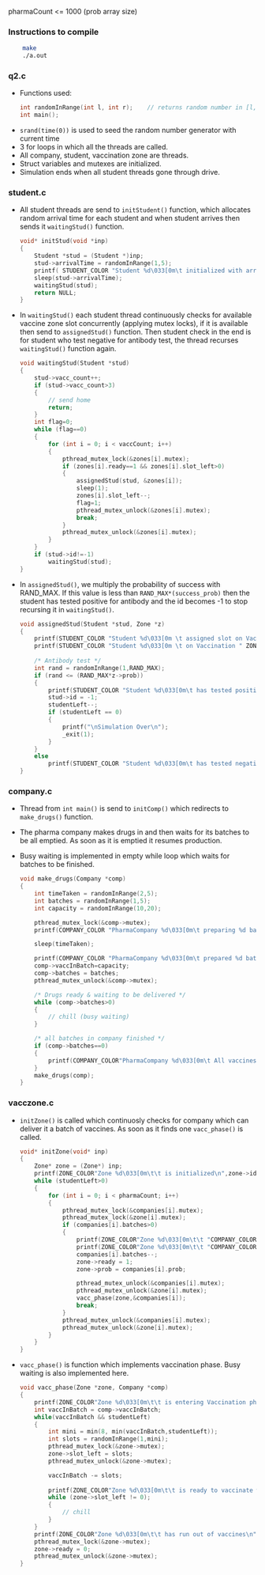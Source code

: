 pharmaCount <= 1000 (prob array size)

### Instructions to compile
```bash
    make
    ./a.out
```

### q2.c
- Functions used:
    ```cpp
    int randomInRange(int l, int r);    // returns random number in [l,r]
    int main();                         
    ```
- `srand(time(0))` is used to seed the random number generator with current time
- 3 for loops in which all the threads are called.
- All company, student, vaccination zone are threads.
- Struct variables and mutexes are initialized.
- Simulation ends when all student threads gone through drive.

### student.c
- All student threads are send to `initStudent()` function, which allocates     random arrival time for each student and when student arrives then sends it `waitingStud()` function.
    ```cpp
    void* initStud(void *inp)
    {
        Student *stud = (Student *)inp;
        stud->arrivalTime = randomInRange(1,5);
        printf( STUDENT_COLOR "Student %d\033[0m\t initialized with arrivalTime %d\n",stud->id,stud->arrivalTime);
        sleep(stud->arrivalTime);
        waitingStud(stud);
        return NULL;
    }
    ```
- In `waitingStud()` each student thread continuously checks for available vaccine zone slot concurrently (applying mutex locks), if it is available then send to `assignedStud()` function. Then student check in the end is for student who test negative for antibody test, the thread recurses `waitingStud()` function again.

    ```cpp
    void waitingStud(Student *stud)
    {
        stud->vacc_count++;
        if (stud->vacc_count>3)
        {
            // send home 
            return;
        } 
        int flag=0;
        while (flag==0)
        {
            for (int i = 0; i < vaccCount; i++)
            {
                pthread_mutex_lock(&zones[i].mutex);
                if (zones[i].ready==1 && zones[i].slot_left>0)
                {
                    assignedStud(stud, &zones[i]);
                    sleep(1);
                    zones[i].slot_left--;
                    flag=1;
                    pthread_mutex_unlock(&zones[i].mutex);
                    break;
                }
                pthread_mutex_unlock(&zones[i].mutex);
            }
        }
        if (stud->id!=-1)
            waitingStud(stud);
    }
    ```

- In `assignedStud()`, we multiply the probability of success with RAND_MAX. If this value is less than `RAND_MAX*(success_prob)` then the student has tested positive for antibody and the id becomes -1 to stop recursing it in `waitingStud()`.
    ```cpp
    void assignedStud(Student *stud, Zone *z)
    {
        printf(STUDENT_COLOR "Student %d\033[0m \t assigned slot on Vaccination " ZONE_COLOR "Zone %d\033[0m and waiting to be vaccinated\n",stud->id,z->id);
        printf(STUDENT_COLOR "Student %d\033[0m \t on Vaccination " ZONE_COLOR "Zone %d\033[0m has been vaccinated with success_prob %lf\n",stud->id,z->id,z->prob);
        
        /* Antibody test */
        int rand = randomInRange(1,RAND_MAX);
        if (rand <= (RAND_MAX*z->prob))
        {
            printf(STUDENT_COLOR "Student %d\033[0m\t has tested positive for antibodies\n",stud->id);
            stud->id = -1;
            studentLeft--;
            if (studentLeft == 0)
            {
                printf("\nSimulation Over\n");
                _exit(1);
            }
        }
        else
            printf(STUDENT_COLOR "Student %d\033[0m\t has tested negative for antibodies\n",stud->id);
    }
    ```

### company.c
- Thread from `int main()` is send to `initComp()` which redirects to `make_drugs()` function.
- The pharma company makes drugs in and then waits for its batches to be all emptied. As soon as it is emptied it resumes production.
- Busy waiting is implemented in empty while loop which waits for batches to be finished.

    ```cpp
    void make_drugs(Company *comp)
    {
        int timeTaken = randomInRange(2,5);
        int batches = randomInRange(1,5);
        int capacity = randomInRange(10,20);

        pthread_mutex_lock(&comp->mutex);
        printf(COMPANY_COLOR "PharmaCompany %d\033[0m\t preparing %d batches of %d vaccines each, with success_prob %lf\n", comp->id,batches,capacity,comp->prob);

        sleep(timeTaken);

        printf(COMPANY_COLOR "PharmaCompany %d\033[0m\t prepared %d batches of %d vaccines each, with success_prob %lf\n", comp->id,batches,capacity,comp->prob);
        comp->vaccInBatch=capacity;
        comp->batches = batches;
        pthread_mutex_unlock(&comp->mutex);

        /* Drugs ready & waiting to be delivered */
        while (comp->batches>0)
        {
            // chill (busy waiting)
        }

        /* all batches in company finished */
        if (comp->batches==0)
        {
            printf(COMPANY_COLOR"PharmaCompany %d\033[0m\t All vaccines prepared are emptied. Resuming production now\n",comp->id);
        }
        make_drugs(comp);
    }
    ```

### vacczone.c

- `initZone()` is called which continuosly checks for company which can deliver it a batch of vaccines. As soon as it finds one `vacc_phase()` is called.
    ```cpp
    void* initZone(void* inp)
    {
        Zone* zone = (Zone*) inp;
        printf(ZONE_COLOR"Zone %d\033[0m\t\t is initialized\n",zone->id);
        while (studentLeft>0)
        {
            for (int i = 0; i < pharmaCount; i++)
            {
                pthread_mutex_lock(&companies[i].mutex);
                pthread_mutex_lock(&zone[i].mutex);
                if (companies[i].batches>0)
                {
                    printf(ZONE_COLOR"Zone %d\033[0m\t\t "COMPANY_COLOR"PharmaCompany %d\033[0m delivering a vaccine batch which has success_prob %lf\n",zone->id,companies[i].id,companies[i].prob);
                    printf(ZONE_COLOR"Zone %d\033[0m\t\t "COMPANY_COLOR"PharmaCompany %d\033[0m delivered vaccines, resuming vaccinations now\n",zone->id,companies[i].id);
                    companies[i].batches--;
                    zone->ready = 1;
                    zone->prob = companies[i].prob;

                    pthread_mutex_unlock(&companies[i].mutex);
                    pthread_mutex_unlock(&zone[i].mutex);
                    vacc_phase(zone,&companies[i]);
                    break;
                }
                pthread_mutex_unlock(&companies[i].mutex);
                pthread_mutex_unlock(&zone[i].mutex);
            }
        }
    }
    ```

- `vacc_phase()` is function which implements vaccination phase. Busy waiting is also implemented here.

    ```cpp
    void vacc_phase(Zone *zone, Company *comp)
    {
        printf(ZONE_COLOR"Zone %d\033[0m\t\t is entering Vaccination phase\n",comp->id);
        int vaccInBatch = comp->vaccInBatch;
        while(vaccInBatch && studentLeft)
        {
            int mini = min(8, min(vaccInBatch,studentLeft));
            int slots = randomInRange(1,mini);
            pthread_mutex_lock(&zone->mutex);
            zone->slot_left = slots;
            pthread_mutex_unlock(&zone->mutex);

            vaccInBatch -= slots;
            
            printf(ZONE_COLOR"Zone %d\033[0m\t\t is ready to vaccinate with %d slots\n",comp->id,slots);
            while (zone->slot_left != 0);
            {
                // chill
            }
        }
        printf(ZONE_COLOR"Zone %d\033[0m\t\t has run out of vaccines\n",zone->id);
        pthread_mutex_lock(&zone->mutex);
        zone->ready = 0;
        pthread_mutex_unlock(&zone->mutex);
    }
    ```